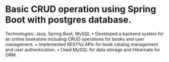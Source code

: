 # Basic CRUD operation using Spring Boot with postgres database.

Technologies: Java, Spring Boot, MySQL
•	Developed a backend system for an online bookstore including CRUD operations for books and user management.
•	Implemented RESTful APIs for book catalog management and user authentication.
•	Used MySQL for data storage and Hibernate for ORM.

